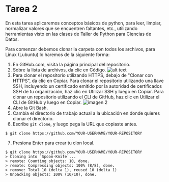 # Tarea 2

En esta tarea aplicaremos conceptos básicos de python, para leer, limpiar, normalizar valores que se encuentren faltantes, etc., utilizando herramientas visto en las clases de Taller de Python para Ciencias de Datos.

Para comenzar debemos clonar la carpeta con todos los archivos, para Linux (Lubuntu) lo haremos de la siguiente forma:

1. En GitHub.com, visita la página principal del repositorio.
2. Sobre la lista de archivos, da clic en Código.
![alt text](https://docs.github.com/assets/cb-20363/images/help/repository/code-button.png)
3. Para clonar el repositorio utilizando HTTPS, debajo de "Clonar con HTTPS", da clic en Copiar. Para clonar el repositorio utilizando una llave SSH, incluyendo un certificado emitido por la autoridad de certificados SSH de tu organización, haz clic en Utilizar SSH y luego en Copiar. Para clonar un repositorio utilizando el CLI de GitHub, haz clic en Utilizar el CLI de GitHub y luego en Copiar. 
![imagen 2](https://docs.github.com/assets/cb-36330/images/help/repository/https-url-clone.png)
4. Abre la Git Bash.
5. Cambia el directorio de trabajo actual a la ubicación en donde quieres clonar el directorio.
6. Escribe ```git clone```, y luego pega la URL que copiaste antes.
```
$ git clone https://github.com/YOUR-USERNAME/YOUR-REPOSITORY
```
7. Presiona Enter para crear tu clon local. 
``` 
$ git clone https://github.com/YOUR-USERNAME/YOUR-REPOSITORY
> Cloning into `Spoon-Knife`...
> remote: Counting objects: 10, done.
> remote: Compressing objects: 100% (8/8), done.
> remove: Total 10 (delta 1), reused 10 (delta 1)
> Unpacking objects: 100% (10/10), done.
```

